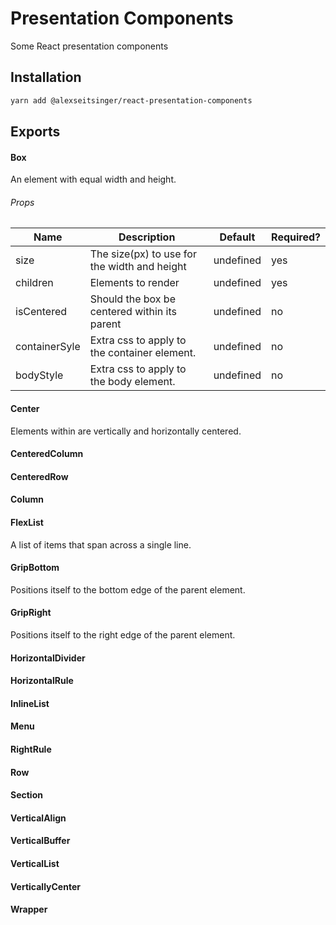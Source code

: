 # Presentation Components

Some React presentation components

## Installation

```bash
yarn add @alexseitsinger/react-presentation-components
```

## Exports

#### Box

An element with equal width and height.

###### Props

Name          | Description                                  | Default   | Required?
---           | ---                                          | ---       | ---
size          | The size(px) to use for the width and height | undefined | yes
children      | Elements to render                           | undefined | yes
isCentered    | Should the box be centered within its parent | undefined | no
containerSyle | Extra css to apply to the container element. | undefined | no
bodyStyle     | Extra css to apply to the body element.      | undefined | no

#### Center

Elements within are vertically and horizontally centered.

#### CenteredColumn

#### CenteredRow

#### Column

#### FlexList

A list of items that span across a single line.

#### GripBottom

Positions itself to the bottom edge of the parent element.

#### GripRight

Positions itself to the right edge of the parent element.

#### HorizontalDivider

#### HorizontalRule

#### InlineList

#### Menu

#### RightRule

#### Row

#### Section

#### VerticalAlign

#### VerticalBuffer

#### VerticalList

#### VerticallyCenter

#### Wrapper

